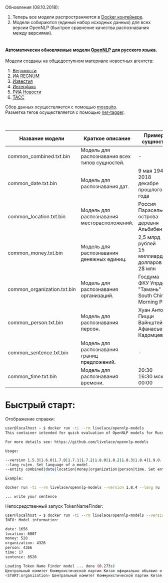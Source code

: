 Обновления (08.10.2018):

1. Теперь все модели распространяются в [Docker контейнере](https://hub.docker.com/r/livelace/opennlp-models/).
2. Модели собираются (единый набор исходных данных) для всех версии OpenNLP (быстрое сравнение качества распознавания между версиями).
<br><br>
#### Автоматически обновляемые модели [OpenNLP](https://opennlp.apache.org/) для русского языка.

Модели созданы на общедоступном материале новостных агентств:  
  
1. [Ведомости](https://www.vedomosti.ru/)
2. [ИА REGNUM](https://regnum.ru)  
3. [Известия](https://iz.ru/) 
4. [Интерфакс](http://www.interfax.ru/) 
5. [РИА Новости](https://ria.ru/)
6. [ТАСС](http://tass.ru)  

  

Сбор данных осуществляется с помощью [mosquito](https://github.com/livelace/mosquito).  
Разметка тегов осуществляется с помощью [ner-tagger](https://github.com/livelace/ner-tagger).
<br><br><br>

| Название модели | Краткое описание | Примеры сущностей |
|----------|----|----|
|common_combined.txt.bin |Модель для распознавания всех типов сущностей. |- |
|common_date.txt.bin |Модель для распознавания дат. |9 мая 1945<br>2018<br>декабре прошлого года |
|common_location.txt.bin |Модель для распознавания месторасположений. |Россия<br>Парасельские острова<br>деревня Альбибен |
|common_money.txt.bin |Модель для распознавания денежных единиц. |2,5 млрд рублей<br>15 миллиардов долларов<br>2$ млн |
|common_organization.txt.bin |Модель для распознавания организаций. |Госдума<br>ФКУ Упрдор "Тамань"<br>South China Morning Post |
|common_person.txt.bin |Модель для распознавания персон. |Хуан Антонио Пицци<br>Вайнштейн<br>Афанасьев-Кадомцев |
|common_sentence.txt.bin |Модель для распознавания границ предложений. |- |
|common_time.txt.bin |Модель для распознавания времени. |20:30<br>16:30 мск<br>00:00 |


# Быстрый старт:

Отображение справки:

```bash
user@localhost ~ $ docker run -ti --rm livelace/opennlp-models
This container intended for quick evaluation of OpenNLP models for Russian language whose based on various news feeds.

For more details see: https://github.com/livelace/opennlp-models

Usage:

--version 1.5.3|1.6.0|1.7.0|1.7.1|1.7.2|1.8.0|1.8.2|1.8.3|1.8.4|1.9.0. Set version of OpenNLP.
--lang ru|en. Set language of a model.
--entity combined|date|location|money|organization|person|time. Set entity type.

Example:

docker run -ti --rm livelace/opennlp-models --version 1.8.4 --lang ru --entity combined

... write your sentence
```

Непосредственный запуск TokenNameFinder:

```bash
user@localhost ~ $ docker run -ti --rm livelace/opennlp-models --version 1.8.4 --lang ru --entity combined
INFO: Model information:

date: 1656
location: 6007
money: 528
organization: 4326
person: 4366
time: 17
sentence: 8520

Loading Token Name Finder model ... done (0.273s)
Центральный комитет Коммунистической партии Китая официально объявил о расследовании в отношении главы Интерпола и по совместительству замминистра общественной безопасности КНР Мэна Хунвэя, которого подозревают в нарушении закона.
<START:organization> Центральный комитет Коммунистической партии Китая <END> официально объявил о расследовании в отношении главы <START:organization> Интерпола <END> и по совместительству замминистра общественной безопасности <START:location> КНР <END> <START:person> Мэна Хунвэя, <END> которого подозревают в нарушении закона.
```
